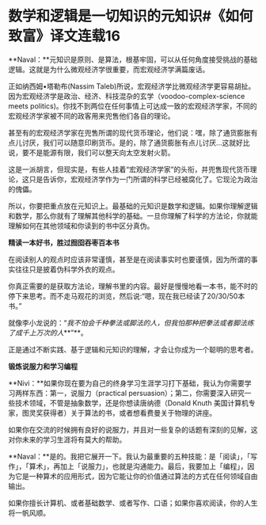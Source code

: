 # 数学和逻辑是一切知识的元知识#《如何致富》译文连载16

**Naval：**元知识是原则、是算法，根基牢固，可以从任何角度接受挑战的基础逻辑。这就是为什么微观经济学很重要，而宏观经济学满篇废话。

正如纳西姆•塔勒布(Nassim Taleb)所说，宏观经济学比微观经济学更容易胡扯。因为宏观经济学是政治、经济、科技混杂的玄学（voodoo-complex-science meets politics)。你找不到两位在任何事情上可达成一致的宏观经济学家，不同的宏观经济学家被不同的政客用来兜售他们各自的理论。

甚至有的宏观经济学家在兜售所谓的现代货币理论，他们说：嘿，除了通货膨胀有点儿讨厌，我们可以随意印刷货币。是的，除了通货膨胀有点儿讨厌…这就好比说，要不是能源有限，我们可以整天向太空发射火箭。

这是一派胡言，但现实是，有些人挂着“宏观经济学家”的头衔，并兜售现代货币理论，这只是告诉你，宏观经济学作为一门所谓的科学已经被腐化了。它现沦为政治的傀儡。

所以，你要把重点放在元知识上。最基础的元知识是数学和逻辑。如果你理解逻辑和数学，那么你就有了理解其他科学的基础。一旦你理解了科学的方法论，你就能理解如何在其他领域和你读到的书中区分真伪。

**精读一本好书，胜过囫囵吞枣百本书**

在阅读别人的观点时应该非常谨慎，甚至是在阅读事实时也要谨慎，因为所谓的事实往往只是披着伪科学外衣的观点。

你真正需要的是获取方法论，理解书里的内容。最好是慢慢地看一本书，能不时的停下来思考。而不走马观花的浏览，然后说:“嗯，现在我已经读了20/30/50本书。”

就像李小龙说的：“*我不怕会千种拳法或脚法的人，但我怕那种把拳法或者脚法练了成千上万次的人***”**。

正是通过不断实践、基于逻辑和元知识的理解，才会让你成为一个聪明的思考者。

**锻炼说服力和学习编程**

**Nivi：**如果你现在要为自己的终身学习生涯学习打下基础，我认为你需要学习两样东西：第一，说服力（practical persuasion）；第二，你需要深入研究一些技术领域，不管是抽象数学，还是你想读唐纳德（Donald Knuth 美国计算机专家，图灵奖获得者）关于算法的书，或者想看费曼关于物理的讲座。

如果你在交流的时候拥有良好的说服力，并且对一些复杂的话题有深刻的见解，这对你未来的学习生涯将有莫大的帮助。

**Naval：**是的。我把它展开一下。我认为最重要的五种技能：是「阅读」，「写作」，「算术」，再加上「说服力」，也就是沟通能力。最后，我要加上「编程」，因为它是一种算术的应用形式，因为它能让你的价值通过算法的方式在任何领域自由输出。

如果你擅长计算机、或者基础数学、或者写作、口语；如果你喜欢阅读，你的人生将一帆风顺。